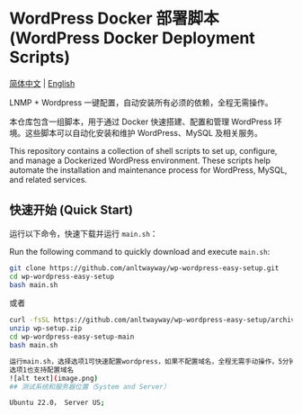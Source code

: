 # WordPress Docker 部署脚本 (WordPress Docker Deployment Scripts)

[简体中文](README.zh.md) | [English](README.en.md)

LNMP + Wordpress 一键配置，自动安装所有必须的依赖，全程无需操作。

本仓库包含一组脚本，用于通过 Docker 快速搭建、配置和管理 WordPress 环境。这些脚本可以自动化安装和维护 WordPress、MySQL 及相关服务。

This repository contains a collection of shell scripts to set up, configure, and manage a Dockerized WordPress environment. These scripts help automate the installation and maintenance process for WordPress, MySQL, and related services.

## 快速开始 (Quick Start)

运行以下命令，快速下载并运行 `main.sh`：

Run the following command to quickly download and execute `main.sh`:

```bash
git clone https://github.com/anltwayway/wp-wordpress-easy-setup.git
cd wp-wordpress-easy-setup
bash main.sh
```

或者
```bash
curl -fsSL https://github.com/anltwayway/wp-wordpress-easy-setup/archive/refs/heads/main.zip -o wp-setup.zip
unzip wp-setup.zip
cd wp-wordpress-easy-setup-main
bash main.sh

运行main.sh，选择选项1可快速配置wordpress，如果不配置域名，全程无需手动操作，5分钟搞定。
选项1也支持配置域名
![alt text](image.png)
## 测试系统和服务器位置（System and Server）

Ubuntu 22.0， Server US;

